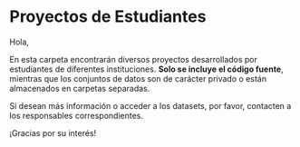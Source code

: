 # Proyectos de Estudiantes

Hola,

En esta carpeta encontrarán diversos proyectos desarrollados por estudiantes de diferentes instituciones. **Solo se incluye el código fuente**, mientras que los conjuntos de datos son de carácter privado o están almacenados en carpetas separadas.

Si desean más información o acceder a los datasets, por favor, contacten a los responsables correspondientes.

¡Gracias por su interés!



